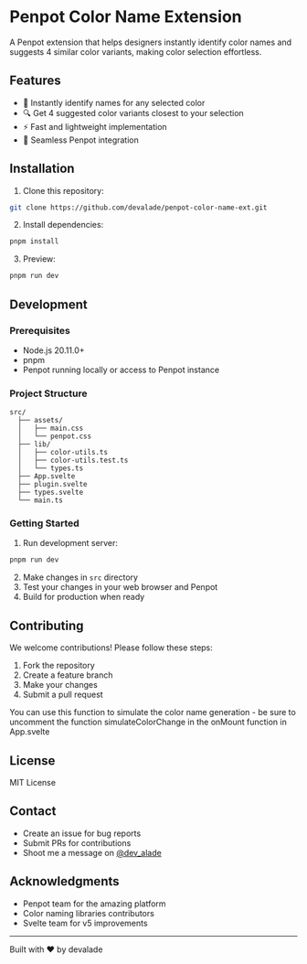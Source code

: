 # Penpot Color Name Extension

A Penpot extension that helps designers instantly identify color names and suggests 4 similar color variants, making color selection effortless.

## Features

- 🎨 Instantly identify names for any selected color
- 🔍 Get 4 suggested color variants closest to your selection
- ⚡ Fast and lightweight implementation
- 🎯 Seamless Penpot integration

## Installation

1. Clone this repository:
```bash
git clone https://github.com/devalade/penpot-color-name-ext.git
```

2. Install dependencies:
```bash
pnpm install
```

3. Preview:
```bash
pnpm run dev
```

## Development

### Prerequisites

- Node.js  20.11.0+
- pnpm
- Penpot running locally or access to Penpot instance

### Project Structure

```
src/
  ├── assets/
  │   ├── main.css
  │   └── penpot.css
  ├── lib/
  │   ├── color-utils.ts
  │   ├── color-utils.test.ts
  │   └── types.ts
  ├── App.svelte
  ├── plugin.svelte
  ├── types.svelte
  └── main.ts
```

### Getting Started

1. Run development server:
```bash
pnpm run dev
```

2. Make changes in `src` directory
3. Test your changes in your web browser and Penpot
4. Build for production when ready

## Contributing

We welcome contributions! Please follow these steps:

1. Fork the repository
2. Create a feature branch
3. Make your changes
4. Submit a pull request

You can use this function to simulate the color name generation - be sure to uncomment the function simulateColorChange in the onMount function in App.svelte

## License

MIT License

## Contact

- Create an issue for bug reports
- Submit PRs for contributions
- Shoot me a message on [@dev_alade](https://x.com/dev_alade)

## Acknowledgments

- Penpot team for the amazing platform
- Color naming libraries contributors
- Svelte team for v5 improvements

---

Built with ❤️ by devalade
